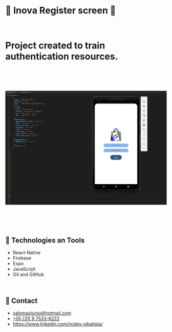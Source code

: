 # 📲 Inova Register screen 📲

</br>

<h1>

Project created to train authentication resources.

</br>

![preview](./.github/preview.png)


</br>

## 🚀 Technologies an Tools

- React-Native
- Firebase
- Expo
- JavaScript
- Git and GitHub

</br>

## 📲 Contact

- salomaojunio@hotmail.com
- [+55 (31) 9 7533-6222](https://api.whatsapp.com/send?phone=5531975336222&text=Ol%C3%A1%20!%20Encontrei%20seu%20contato%20no%20GitHub%20!)
- https://www.linkedin.com/in/dev-sjbatista/
